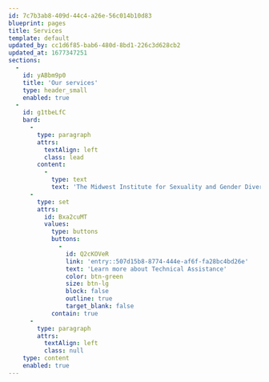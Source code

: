 ```yaml
---
id: 7c7b3ab8-409d-44c4-a26e-56c014b10d83
blueprint: pages
title: Services
template: default
updated_by: cc1d6f85-bab6-480d-8bd1-226c3d628cb2
updated_at: 1677347251
sections:
  -
    id: yABbm9p0
    title: 'Our services'
    type: header_small
    enabled: true
  -
    id: g1tbeLfC
    bard:
      -
        type: paragraph
        attrs:
          textAlign: left
          class: lead
        content:
          -
            type: text
            text: 'The Midwest Institute for Sexuality and Gender Diversity provides individualized technical assistance and training to organizations seeking to advance knowledge of diverse sexualities and genders and increase capacity to support and serve the lesbian, gay, bisexual, transgender, queer, intersex, and asexual (LGBTQIA) community.'
      -
        type: set
        attrs:
          id: Bxa2cuMT
          values:
            type: buttons
            buttons:
              -
                id: Q2cKOVeR
                link: 'entry::507d15b8-8774-444e-af6f-fa28bc4bd26e'
                text: 'Learn more about Technical Assistance'
                color: btn-green
                size: btn-lg
                block: false
                outline: true
                target_blank: false
            contain: true
      -
        type: paragraph
        attrs:
          textAlign: left
          class: null
    type: content
    enabled: true
---
```

